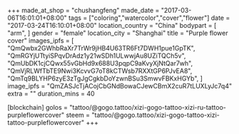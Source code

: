 +++
made_at_shop = "chushangfeng"
made_date = "2017-03-06T16:01:01+08:00"
tags = ["coloring","watercolor","cover","flower"]
date = "2017-03-24T16:10:01+08:00"
location_country = "China"
bodypart = [
  "arm",
]
gender = "female"
location_city = "Shanghai"
title = "Purple flower cover"
images_ipfs = [  "QmQwbx2GWhbRaXr7TrWr9jHB4U63TR6Ft7DWH1pue1GpTK",
  "QmRGYjUTtyiSPqvDrAdz1y21wSDh1ULwwjAu8UZiTQCh5v",
  "QmUbDK1cjCQwx55vGbHd9x688U3pqpC9aKvyXjNtQar7wh",
  "QmVjRLWfTbTE9Nwi3KcvvG7oT8kCTWsb7RXXtGP6PJvEA8",
  "QmTq9BLYHP6zyE3zTgJgCgkbDoYzwnBSu3SmwvFBKxHGYb",
]
image_ipfs = "QmZASJcTjACojCbGNdBowaCJewCBmX2cuR7tLUXLyJc7q4"
extra = ""
duration_mins = 40

[blockchain]
golos = "tattoo/@gogo.tattoo/xizi-gogo-tattoo-xizi-ru-tattoo-purpleflowercover"
steem = "tattoo/@gogo.tattoo/xizi-gogo-tattoo-xizi-tattoo-purpleflowercover"
+++
